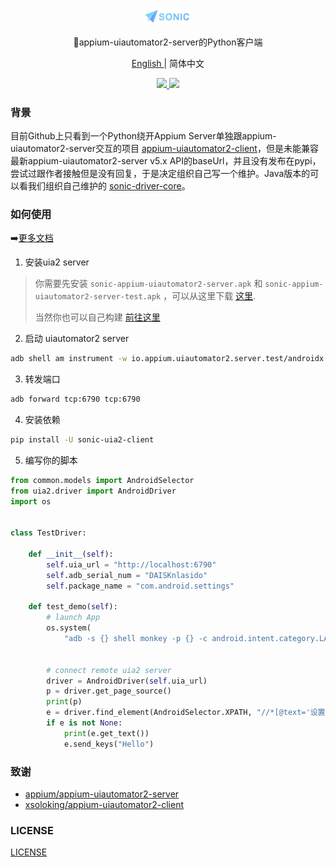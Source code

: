 <p align="center">
  <img width="80px" src="https://raw.githubusercontent.com/SonicCloudOrg/sonic-server/main/logo.png">
</p>
<p align="center">🎉appium-uiautomator2-server的Python客户端</p>
<p align="center">
 <a href="https://github.com/SonicCloudOrg/sonic-uiautomator2-python-client/blob/main/README.md">  
    English
  </a>
  <span>| 简体中文</span>
</p>
<p align="center">
  <a href="#">  
    <img src="https://img.shields.io/pypi/v/sonic-uia2-client">
  </a>
  <a href="#">  
    <img src="https://img.shields.io/pypi/dm/sonic-uia2-client">
  </a>
</p>


### 背景

目前Github上只看到一个Python绕开Appium Server单独跟appium-uiautomator2-server交互的项目 [appium-uiautomator2-client](https://github.com/xsoloking/appium-uiautomator2-client)，但是未能兼容最新appium-uiautomator2-server v5.x API的baseUrl，并且没有发布在pypi，尝试过跟作者接触但是没有回复，于是决定组织自己写一个维护。Java版本的可以看我们组织自己维护的 [sonic-driver-core](https://github.com/SonicCloudOrg/sonic-driver-core)。

### 如何使用

➡️[更多文档](https://sonic-cloud.cn/supc/re-supc.html)

1. 安装uia2 server

> 你需要先安装 `sonic-appium-uiautomator2-server.apk` 和 `sonic-appium-uiautomator2-server-test.apk` ，可以从这里下载 [这里](https://github.com/SonicCloudOrg/sonic-agent/tree/main/plugins).
> 
> 当然你也可以自己构建 [前往这里](https://github.com/SonicCloudOrg/sonic-appium-uiautomator2-server)

2. 启动 uiautomator2 server
```bash
adb shell am instrument -w io.appium.uiautomator2.server.test/androidx.test.runner.AndroidJUnitRunner
```

3. 转发端口

```bash
adb forward tcp:6790 tcp:6790
```

4. 安装依赖
```bash
pip install -U sonic-uia2-client
```

5. 编写你的脚本
```python
from common.models import AndroidSelector
from uia2.driver import AndroidDriver
import os


class TestDriver:

    def __init__(self):
        self.uia_url = "http://localhost:6790"
        self.adb_serial_num = "DAISKnlasido"
        self.package_name = "com.android.settings"

    def test_demo(self):
        # launch App
        os.system(
            "adb -s {} shell monkey -p {} -c android.intent.category.LAUNCHER 1".format(self.adb_serial_num,
                                                                                        self.package_name))
        
        # connect remote uia2 server
        driver = AndroidDriver(self.uia_url)
        p = driver.get_page_source()
        print(p)
        e = driver.find_element(AndroidSelector.XPATH, "//*[@text='设置']")
        if e is not None:
            print(e.get_text())
            e.send_keys("Hello")
```

### 致谢

- [appium/appium-uiautomator2-server](https://github.com/appium/appium-uiautomator2-server)
- [xsoloking/appium-uiautomator2-client](https://github.com/xsoloking/appium-uiautomator2-client)

### LICENSE
[LICENSE](LICENSE)
